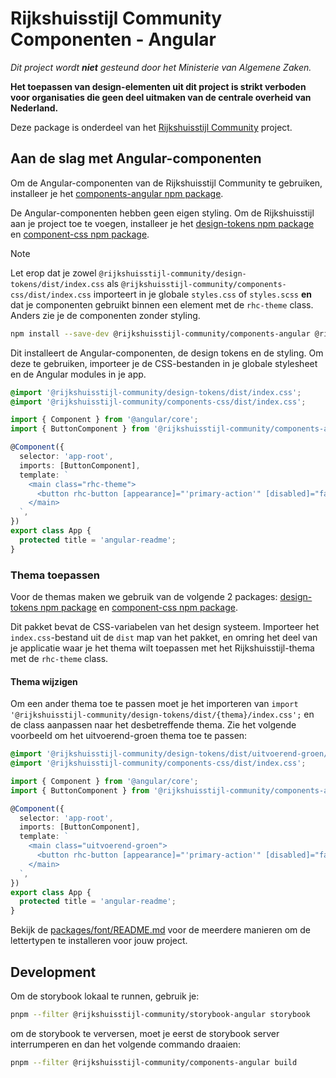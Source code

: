 <!-- @license CC0-1.0 -->

# Rijkshuisstijl Community Componenten - Angular

_Dit project wordt **niet** gesteund door het Ministerie van Algemene Zaken._

**Het toepassen van design-elementen uit dit project is strikt verboden voor organisaties die geen deel uitmaken van de
centrale overheid van Nederland.**

Deze package is onderdeel van het [Rijkshuisstijl Community](../../README.md) project.

## Aan de slag met Angular-componenten

Om de Angular-componenten van de Rijkshuisstijl Community te gebruiken, installeer je het [components-angular npm package](https://www.npmjs.com/package/@rijkshuisstijl-community/components-angular).

De Angular-componenten hebben geen eigen styling. Om de Rijkshuisstijl aan je project toe te voegen, installeer je het [design-tokens npm package](https://www.npmjs.com/package/@rijkshuisstijl-community/design-tokens) en [component-css npm package](https://www.npmjs.com/package/@rijkshuisstijl-community/components-css).

> [!NOTE]  
> Let erop dat je zowel `@rijkshuisstijl-community/design-tokens/dist/index.css` als `@rijkshuisstijl-community/components-css/dist/index.css` importeert in je globale `styles.css` of `styles.scss` **en** dat je componenten gebruikt binnen een element met de `rhc-theme` class. Anders zie je de componenten zonder styling.

```bash
npm install --save-dev @rijkshuisstijl-community/components-angular @rijkshuisstijl-community/components-css @rijkshuisstijl-community/design-tokens
```

Dit installeert de Angular-componenten, de design tokens en de styling. Om deze te gebruiken, importeer je de CSS-bestanden in je globale stylesheet en de Angular modules in je app.

```css
@import '@rijkshuisstijl-community/design-tokens/dist/index.css';
@import '@rijkshuisstijl-community/components-css/dist/index.css';
```

```ts
import { Component } from '@angular/core';
import { ButtonComponent } from '@rijkshuisstijl-community/components-angular';

@Component({
  selector: 'app-root',
  imports: [ButtonComponent],
  template: `
    <main class="rhc-theme">
      <button rhc-button [appearance]="'primary-action'" [disabled]="false">hello world</button>
    </main>
  `,
})
export class App {
  protected title = 'angular-readme';
}
```

### Thema toepassen

Voor de themas maken we gebruik van de volgende 2 packages: [design-tokens npm package](https://www.npmjs.com/package/@rijkshuisstijl-community/design-tokens) en [component-css npm package](https://www.npmjs.com/package/@rijkshuisstijl-community/components-css).

Dit pakket bevat de CSS-variabelen van het design systeem. Importeer het `index.css`-bestand uit de `dist` map van het
pakket, en omring het deel van je applicatie waar je het thema wilt toepassen met het Rijkshuisstijl-thema met de `rhc-theme` class.

#### Thema wijzigen

Om een ander thema toe te passen moet je het importeren van `import '@rijkshuisstijl-community/design-tokens/dist/{thema}/index.css';` en de class aanpassen naar het desbetreffende thema.
Zie het volgende voorbeeld om het uitvoerend-groen thema toe te passen:

```css
@import '@rijkshuisstijl-community/design-tokens/dist/uitvoerend-groen/index.css';
@import '@rijkshuisstijl-community/components-css/dist/index.css';
```

```ts
import { Component } from '@angular/core';
import { ButtonComponent } from '@rijkshuisstijl-community/components-angular';

@Component({
  selector: 'app-root',
  imports: [ButtonComponent],
  template: `
    <main class="uitvoerend-groen">
      <button rhc-button [appearance]="'primary-action'" [disabled]="false">hello world</button>
    </main>
  `,
})
export class App {
  protected title = 'angular-readme';
}
```

Bekijk de [packages/font/README.md](https://github.com/nl-design-system/rijkshuisstijl-community/blob/main/packages/font/README.md) voor de meerdere manieren om de lettertypen te installeren voor jouw project.

## Development

Om de storybook lokaal te runnen, gebruik je:

```bash
pnpm --filter @rijkshuisstijl-community/storybook-angular storybook
```

om de storybook te verversen, moet je eerst de storybook server interrumperen en dan het volgende commando draaien:

```bash
pnpm --filter @rijkshuisstijl-community/components-angular build
```
